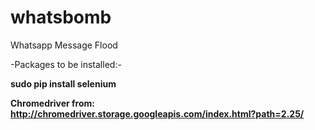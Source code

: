 # whatsbomb
Whatsapp Message Flood

-Packages to be installed:-

**sudo pip install selenium**

**Chromedriver from: http://chromedriver.storage.googleapis.com/index.html?path=2.25/**

